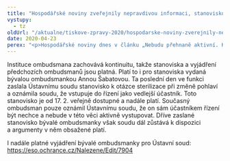 ```yaml
---
title: "Hospodářské noviny zveřejnily nepravdivou informaci, stanovisko bývalé ombudsmanky platí"
vystupy:
  - tz
oldUrl: "/aktualne/tiskove-zpravy-2020/hospodarske-noviny-zverejnily-nepravdivou-informaci-stanovisko-byvale-ombudsmanky-plati/"
date: 2020-04-23
perex: "<p>Hospodářské noviny dnes v článku „Nebudu přehnaně aktivní. Křeček se nechce zastávat sexuálních menšin“ zveřejnily nepravdivou informaci o tom, že ombudsman stáhl z Ústavního soudu stanovisko své předchůdkyně k problematice sterilizace jako podmínky změny pohlaví. Nic takového ombudsman neudělal.</p>"
---
```


<!-- imported from the old website -->

<p>Instituce ombudsmana zachovává kontinuitu, takže stanoviska a vyjádření předchozích ombudsmanů jsou platná. Platí to i pro stanoviska vydaná bývalou ombudsmankou Annou Šabatovou. Ta poslední den ve funkci zaslala Ústavnímu soudu stanovisko k otázce sterilizace při změně pohlaví a oznámila soudu, že vstupuje do řízení jako vedlejší účastník. Toto stanovisko je od 17. 2. veřejně dostupné a nadále platí. Současný ombudsman pouze oznámil Ústavnímu soudu, že on sám účastníkem řízení být nechce a nebude v této věci aktivně vystupovat. Dříve zaslané stanovisko bývalé ombudsmanky však soudu dál zůstává k dispozici a argumenty v něm obsažené platí.</p><p>I nadále platné vyjádření bývalé ombudsmanky pro Ústavní soud: <a href="https://eso.ochrance.cz/Nalezene/Edit/7904" target="_blank">https://eso.ochrance.cz/Nalezene/Edit/7904</a> </p>

